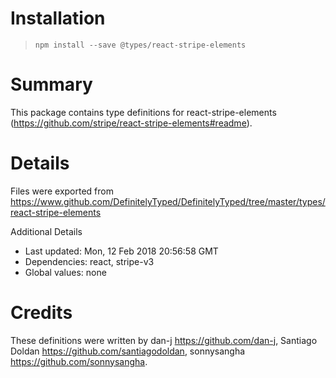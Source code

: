 # Installation
> `npm install --save @types/react-stripe-elements`

# Summary
This package contains type definitions for react-stripe-elements (https://github.com/stripe/react-stripe-elements#readme).

# Details
Files were exported from https://www.github.com/DefinitelyTyped/DefinitelyTyped/tree/master/types/react-stripe-elements

Additional Details
 * Last updated: Mon, 12 Feb 2018 20:56:58 GMT
 * Dependencies: react, stripe-v3
 * Global values: none

# Credits
These definitions were written by dan-j <https://github.com/dan-j>, Santiago Doldan <https://github.com/santiagodoldan>, sonnysangha <https://github.com/sonnysangha>.
